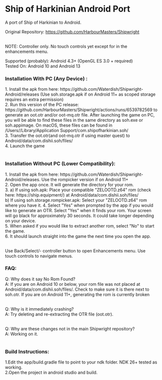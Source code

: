 # Ship of Harkinian Android Port
A port of Ship of Harkinian to Android. <br>

Original Repository: https://github.com/HarbourMasters/Shipwright <br>
<br>

NOTE: Controller only. No touch controls yet except for in the enhancements menu. <br>

Supported (probably): Android 4.3+ (OpenGL ES 3.0 + required) <br>
Tested On: Android 10 and Android 13 <br>

<h3>Installation With PC (Any Device) :</h3>
1. Install the apk from here: https://github.com/Waterdish/Shipwright-Android/releases (Use soh.storage.apk if on Android 11+ as scoped storage requires an extra permission) <br>
2. Run this version of the PC release: https://github.com/HarbourMasters/Shipwright/actions/runs/6539782569 to generate an oot.otr and/or oot-mq.otr file. After launching the game on PC, you will be able to find these files in the same directory as soh.exe or soh.appimage. On macOS, these files can be found in /Users/<username>/Library/Application Support/com.shipofharkinian.soh/ <br>
3. Transfer the oot.otr(and oot-mq.otr if using master quest) to Android/data/com.dishii.soh/files/ <br>
4. Launch the game <br>
<br>

<h3>Installation Without PC (Lower Compatibility):</h3>
1. Install the apk from here: https://github.com/Waterdish/Shipwright-Android/releases. Use the rompicker version if on Android 11+ <br>
2. Open the app once. It will generate the directory for your rom. <br>
3. a) If using soh.apk: Place your compatible "ZELOOTD.z64" rom (check here: https://ship.equipment/) at Android/data/com.dishii.soh/files/ <br>
b) If using soh.storage.rompicker.apk: Select your "ZELOOTD.z64" rom where you have it.
4. Select "Yes" when prompted by the app if you would like to generate an OTR. Select "Yes" when it finds your rom. Your screen will go black for approximately 30 seconds. It could take longer depending on your device. <br>
5. When asked if you would like to extract another rom, select "No" to start the game. <br>
6. It should launch straight into the game the next time you open the app. <br>
<br>
  
Use Back/Select/- controller button to open Enhancements menu. Use touch controls to navigate menus. <br>


<h3>FAQ:</h3>
Q: Why does it say No Rom Found?<br>
  A: If you are on Android 10 or below, your rom file was not placed at Android/data/com.dishii.soh/files/. Check to make sure it is there next to soh.otr. If you are on Android 11+, generating the rom is currently broken <br> <br>
  
Q: Why is it immediately crashing? <br>
  A: Try deleting and re-extracting the OTR file (oot.otr). <br> <br>

Q: Why are these changes not in the main Shipwright repository?<br>
  A: Working on it.<br> <br>

<h3>Build Instructions:</h3>
1.Edit the app/build.gradle file to point to your ndk folder. NDK 26+ tested as working.<br>
2.Open the project in android studio and build.<br>


